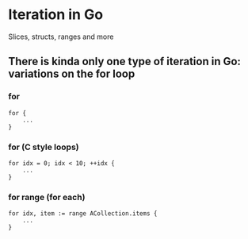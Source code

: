 # Iteration in Go

Slices, structs, ranges and more

## There is kinda only one type of iteration in Go: variations on the for loop

### for

```
for {
    ...
}
```

### for (C style loops)

```
for idx = 0; idx < 10; ++idx {
    ...
}
```

### for range (for each)

```
for idx, item := range ACollection.items {
    ...
}
```
